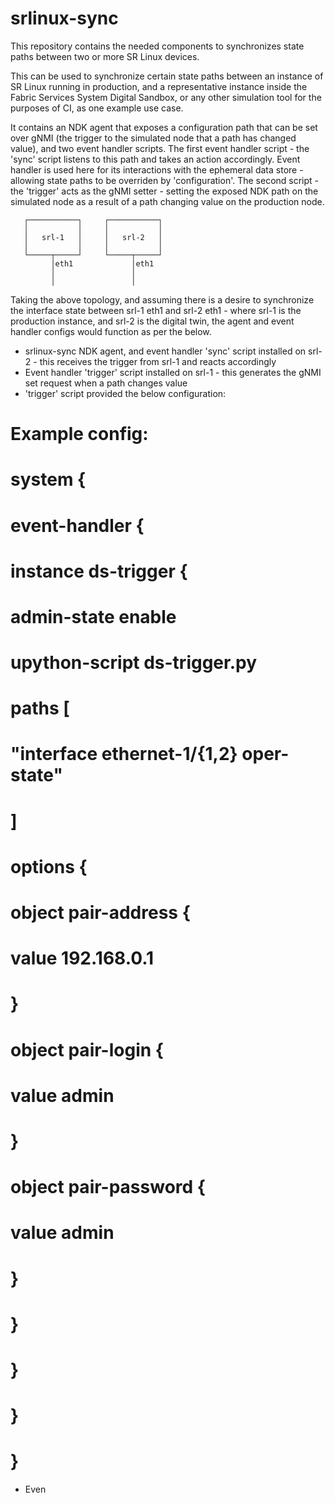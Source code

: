 # srlinux-sync
This repository contains the needed components to synchronizes state paths between two or more SR Linux devices. 

This can be used to synchronize certain state paths between an instance of SR Linux running in production, and a representative instance inside the Fabric Services System Digital Sandbox, or any other simulation tool for the purposes of CI, as one example use case.

It contains an NDK agent that exposes a configuration path that can be set over gNMI (the trigger to the simulated node that a path has changed value), and two event handler scripts. The first event handler script - the 'sync' script listens to this path and takes an action accordingly. Event handler is used here for its interactions with the ephemeral data store - allowing state paths to be overriden by 'configuration'. The second script - the 'trigger' acts as the gNMI setter - setting the exposed NDK path on the simulated node as a result of a path changing value on the production node.

       ┌───────────┐     ┌───────────┐
       │           │     │           │
       │   srl-1   │     │   srl-2   │
       │           │     │           │
       └─────┬─────┘     └─────┬─────┘
             │eth1             │eth1
             │                 │
             │                 │

Taking the above topology, and assuming there is a desire to synchronize the interface state between srl-1 eth1 and srl-2 eth1 - where srl-1 is the production instance, and srl-2 is the digital twin, the agent and event handler configs would function as per the below.

* srlinux-sync NDK agent, and event handler 'sync' script installed on srl-2 - this receives the trigger from srl-1 and reacts accordingly
* Event handler 'trigger' script installed on srl-1 - this generates the gNMI set request when a path changes value
* 'trigger' script provided the below configuration:
# Example config:
#    system {
#        event-handler {
#            instance ds-trigger {
#                admin-state enable
#                upython-script ds-trigger.py
#                paths [
#                    "interface ethernet-1/{1,2} oper-state"
#                ]
#                options {
#                    object pair-address {
#                        value 192.168.0.1
#                    }
#                    object pair-login {
#                        value admin
#                    }
#                    object pair-password {
#                        value admin
#                    }
#                }
#            }
#        }
#    }
* Even


